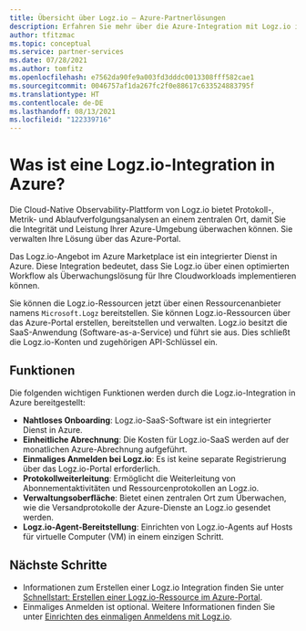 ```yaml
---
title: Übersicht über Logz.io – Azure-Partnerlösungen
description: Erfahren Sie mehr über die Azure-Integration mit Logz.io in Azure Marketplace.
author: tfitzmac
ms.topic: conceptual
ms.service: partner-services
ms.date: 07/28/2021
ms.author: tomfitz
ms.openlocfilehash: e7562da90fe9a003fd3dddc0013308fff582cae1
ms.sourcegitcommit: 0046757af1da267fc2f0e88617c633524883795f
ms.translationtype: HT
ms.contentlocale: de-DE
ms.lasthandoff: 08/13/2021
ms.locfileid: "122339716"
---
```

# <a name="what-is-logzio-integration-with-azure"></a>Was ist eine Logz.io-Integration in Azure?

Die Cloud-Native Observability-Plattform von Logz.io bietet Protokoll-, Metrik- und Ablaufverfolgungsanalysen an einem zentralen Ort, damit Sie die Integrität und Leistung Ihrer Azure-Umgebung überwachen können. Sie verwalten Ihre Lösung über das Azure-Portal.

Das Logz.io-Angebot im Azure Marketplace ist ein integrierter Dienst in Azure. Diese Integration bedeutet, dass Sie Logz.io über einen optimierten Workflow als Überwachungslösung für Ihre Cloudworkloads implementieren können.

Sie können die Logz.io-Ressourcen jetzt über einen Ressourcenanbieter namens `Microsoft.Logz` bereitstellen. Sie können Logz.io-Ressourcen über das Azure-Portal erstellen, bereitstellen und verwalten. Logz.io besitzt die SaaS-Anwendung (Software-as-a-Service) und führt sie aus. Dies schließt die Logz.io-Konten und zugehörigen API-Schlüssel ein.

## <a name="capabilities"></a>Funktionen

Die folgenden wichtigen Funktionen werden durch die Logz.io-Integration in Azure bereitgestellt:

- **Nahtloses Onboarding**: Logz.io-SaaS-Software ist ein integrierter Dienst in Azure.
- **Einheitliche Abrechnung**: Die Kosten für Logz.io-SaaS werden auf der monatlichen Azure-Abrechnung aufgeführt.
- **Einmaliges Anmelden bei Logz.io**: Es ist keine separate Registrierung über das Logz.io-Portal erforderlich.
- **Protokollweiterleitung**: Ermöglicht die Weiterleitung von Abonnementaktivitäten und Ressourcenprotokollen an Logz.io.
- **Verwaltungsoberfläche**: Bietet einen zentralen Ort zum Überwachen, wie die Versandprotokolle der Azure-Dienste an Logz.io gesendet werden.
- **Logz.io-Agent-Bereitstellung**: Einrichten von Logz.io-Agents auf Hosts für virtuelle Computer (VM) in einem einzigen Schritt.

## <a name="next-steps"></a>Nächste Schritte

- Informationen zum Erstellen einer Logz.io Integration finden Sie unter [Schnellstart: Erstellen einer Logz.io-Ressource im Azure-Portal](create.md).
- Einmaliges Anmelden ist optional. Weitere Informationen finden Sie unter [Einrichten des einmaligen Anmeldens mit Logz.io](setup-sso.md).
